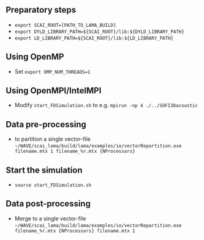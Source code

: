 ## Preparatory steps
- `export SCAI_ROOT=[PATH_TO_LAMA_BUILD]`
- `export DYLD_LIBRARY_PATH=${SCAI_ROOT}/lib:${DYLD_LIBRARY_PATH}`
- `export LD_LIBRARY_PATH=${SCAI_ROOT}/lib:${LD_LIBRARY_PATH}`

## Using OpenMP
- Set `export OMP_NUM_THREADS=1`

## Using OpenMPI/IntelMPI
- Modify `start_FDSimulation.sh` to e.g. `mpirun -np 4 ./../SOFI3Dacoustic`

## Data pre-processing
- to partition a single vector-file `~/WAVE/scai_lama/build/lama/examples/io/vectorRepartition.exe filename.mtx 1 filename_%r.mtx {NProcessors}`

## Start the simulation
- `source start_FDSimulation.sh`

## Data post-processing
- Merge to a single vector-file `~/WAVE/scai_lama/build/lama/examples/io/vectorRepartition.exe filename_%r.mtx {NProcessors} filename.mtx 1`
